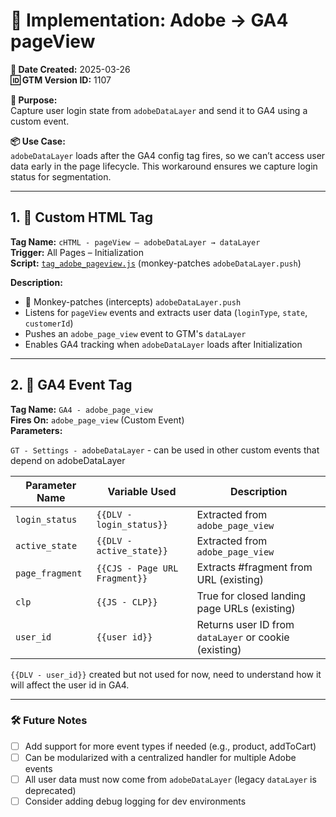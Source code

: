 # 🔧 Implementation: Adobe → GA4 pageView

**📅 Date Created:** 2025-03-26  
**🆔 GTM Version ID:** 1107  

**🎯 Purpose:**  
Capture user login state from `adobeDataLayer` and send it to GA4 using a custom event.

**📦 Use Case:**  
`adobeDataLayer` loads after the GA4 config tag fires, so we can’t access user data early in the page lifecycle. This workaround ensures we capture login status for segmentation.

---

## 1. 🧩 Custom HTML Tag

**Tag Name:** `cHTML - pageView – adobeDataLayer → dataLayer`  
**Trigger:** All Pages – Initialization  
**Script:** [`tag_adobe_pageview.js`](./gtm-ga4/tag_adobe_pageview.js) (monkey-patches `adobeDataLayer.push`)

**Description:**

- 🐒 Monkey-patches (intercepts) `adobeDataLayer.push`
- Listens for `pageView` events and extracts user data (`loginType`, `state`, `customerId`)
- Pushes an `adobe_page_view` event to GTM's `dataLayer`
- Enables GA4 tracking when `adobeDataLayer` loads after Initialization

---

## 2. 🎯 GA4 Event Tag

**Tag Name:** `GA4 - adobe_page_view`  
**Fires On:** `adobe_page_view` (Custom Event)  
**Parameters:**

`GT - Settings - adobeDataLayer` - can be used in other custom events that depend on adobeDataLayer

| Parameter Name  | Variable Used              | Description |
|------------------|-----------------------------|---|
| `login_status`   | `{{DLV - login_status}}`    | Extracted from `adobe_page_view` |
| `active_state`   | `{{DLV - active_state}}`    | Extracted from `adobe_page_view` |
| `page_fragment`  | `{{CJS - Page URL Fragment}}` | Extracts #fragment from URL (existing) |
| `clp` | `{{JS - CLP}}` | True for closed landing page URLs (existing) |
| `user_id`        | `{{user id}}`         | Returns user ID from `dataLayer` or cookie (existing) |

`{{DLV - user_id}}` created but not used for now, need to understand how it will affect the user id in GA4.

---

### 🛠️ Future Notes

- [ ] Add support for more event types if needed (e.g., product, addToCart)
- [ ] Can be modularized with a centralized handler for multiple Adobe events
- [ ] All user data must now come from `adobeDataLayer` (legacy `dataLayer` is deprecated)
- [ ] Consider adding debug logging for dev environments
